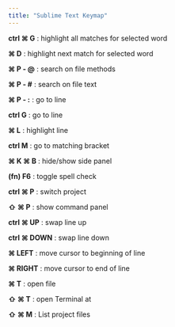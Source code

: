 ```yaml
---
title: "Sublime Text Keymap"
---
```


**ctrl ⌘ G**           : highlight all matches for selected word

**⌘ D**                : highlight next match for selected word

**⌘ P     - @**        : search on file methods

**⌘ P     - #**        : search on file text

**⌘ P     - :**        : go to line

**ctrl G**              : go to line

**⌘ L**                : highlight line

**ctrl M**              : go to matching bracket

**⌘ K ⌘ B**            : hide/show side panel

**(fn) F6**             : toggle spell check

**ctrl ⌘ P**	        : switch project

**⇧ ⌘ P**	        : show command panel

**ctrl ⌘ UP**          : swap line up

**ctrl ⌘ DOWN**        : swap line down

**⌘ LEFT**           : move cursor to beginning of line

**⌘ RIGHT**           : move cursor to end of line

**⌘ T**			: open file

**⇧ ⌘ T**            : open Terminal at

**⇧ ⌘ M**		: List project files